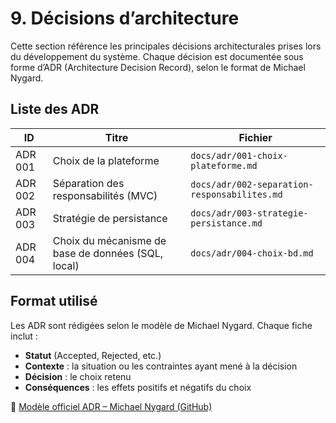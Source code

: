 # 9. Décisions d’architecture

Cette section référence les principales décisions architecturales prises lors du développement du système. Chaque décision est documentée sous forme d’ADR (Architecture Decision Record), selon le format de Michael Nygard.

## Liste des ADR

| ID    | Titre                                                  | Fichier                                               |
|-------|--------------------------------------------------------|--------------------------------------------------------|
| ADR 001 | Choix de la plateforme                                | `docs/adr/001-choix-plateforme.md`                    |
| ADR 002 | Séparation des responsabilités (MVC)                  | `docs/adr/002-separation-responsabilites.md`          |
| ADR 003 | Stratégie de persistance                              | `docs/adr/003-strategie-persistance.md`               |
| ADR 004 | Choix du mécanisme de base de données (SQL, local)    | `docs/adr/004-choix-bd.md`                            |

## Format utilisé

Les ADR sont rédigées selon le modèle de Michael Nygard. Chaque fiche inclut :

- **Statut** (Accepted, Rejected, etc.)
- **Contexte** : la situation ou les contraintes ayant mené à la décision
- **Décision** : le choix retenu
- **Conséquences** : les effets positifs et négatifs du choix

🔗 [Modèle officiel ADR – Michael Nygard (GitHub)](https://github.com/joelparkerhenderson/architecture-decision-record/tree/main/locales/en/templates/decision-record-template-by-michael-nygard)
